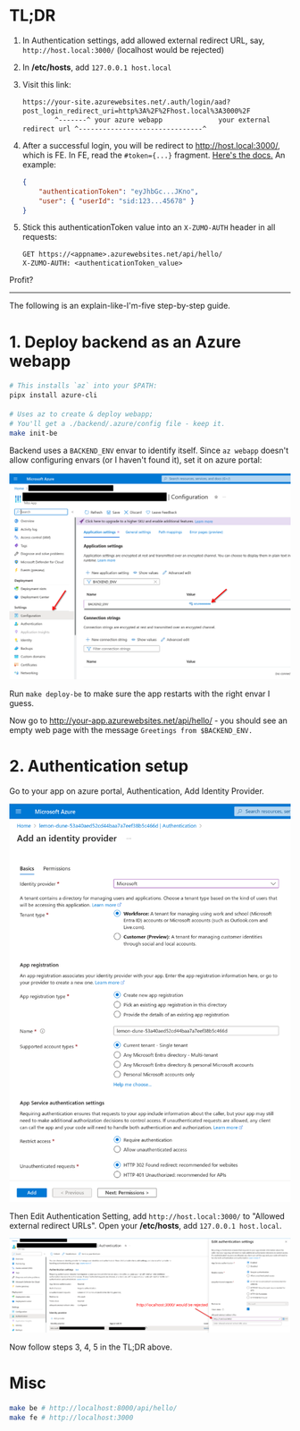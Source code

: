 # TL;DR

1. In Authentication settings, add allowed external redirect URL, say,
   `http://host.local:3000/` (localhost would be rejected)
2. In **/etc/hosts**, add `127.0.0.1 host.local`
3. Visit this link:

    ```
    https://your-site.azurewebsites.net/.auth/login/aad?post_login_redirect_uri=http%3A%2F%2Fhost.local%3A3000%2F
            ^-------^ your azure webapp              your external redirect url ^-------------------------------^
    ```

4. After a successful login, you will be redirect to http://host.local:3000/,
   which is FE. In FE, read the `#token={...}` fragment. [Here's the docs.][doc1]
   An example:

    ```json
    {
        "authenticationToken": "eyJhbGc...JKno",
        "user": { "userId": "sid:123...45678" }
    }
    ```

5. Stick this authenticationToken value into an `X-ZUMO-AUTH` header in all
   requests:
    ```
    GET https://<appname>.azurewebsites.net/api/hello/
    X-ZUMO-AUTH: <authenticationToken_value>
    ```

Profit?

---

The following is an explain-like-I'm-five step-by-step guide.

# 1. Deploy backend as an Azure webapp

```sh
# This installs `az` into your $PATH:
pipx install azure-cli

# Uses az to create & deploy webapp;
# You'll get a ./backend/.azure/config file - keep it.
make init-be
```

Backend uses a `BACKEND_ENV` envar to identify itself.
Since `az webapp` doesn't allow configuring envars (or I haven't found it),
set it on azure portal:

![](01-envar.png)

Run `make deploy-be` to make sure the app restarts with the right envar I
guess.

Now go to http://your-app.azurewebsites.net/api/hello/ - you should see an
empty web page with the message `Greetings from $BACKEND_ENV.`

# 2. Authentication setup

Go to your app on azure portal, Authentication, Add Identity Provider.

![](02-add-idp.png)

Then Edit Authentication Setting, add `http://host.local:3000/` to "Allowed
external redirect URLs". Open your **/etc/hosts**, add `127.0.0.1 host.local`.

![](03-callback-url.png)

Now follow steps 3, 4, 5 in the TL;DR above.

# Misc

```sh
make be # http://localhost:8000/api/hello/
make fe # http://localhost:3000
```

[doc1]: https://learn.microsoft.com/en-us/azure/app-service/configure-authentication-customize-sign-in-out#use-multiple-sign-in-providers
